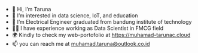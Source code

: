- 👋 Hi, I’m Taruna
- 👀 I’m interested in data science, IoT, and education
- 🌱 I’m Electrical Engineer graduated from bandung institute of technology
- 🧑‍💼 I have experience working as Data Scientist in FMCG field
- 🌍 Kindly to check my web-portofolio at https://muhamad-tarunac.cloud
- 📫 you can reach me at muhamad.taruna@outlook.co.id 
